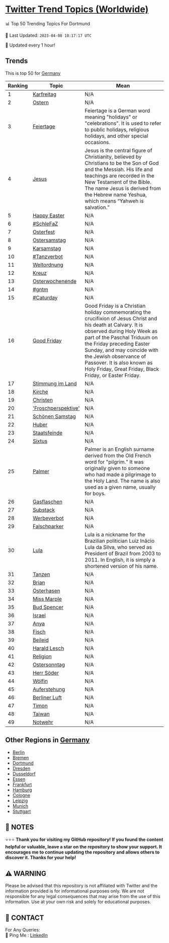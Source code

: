 [Twitter Trend Topics (Worldwide)](https://github.com/ErcinDedeoglu/Twitter-Trend-Topics)
==========


📊 Top 50 Trending Topics For Dortmund

📆 Last Updated: `2023-04-08 10:17:17 UTC`

🔧 Updated every 1 hour!


## Trends

This is top 50 for [Germany](</Germany>)

| Ranking | Topic | Mean |
| ------- | ------------ | ------------ |
| 1 | [Karfreitag](http://twitter.com/search?q=Karfreitag) | N/A |
| 2 | [Ostern](http://twitter.com/search?q=Ostern) | N/A |
| 3 | [Feiertage](http://twitter.com/search?q=Feiertage) | Feiertage is a German word meaning "holidays" or "celebrations". It is used to refer to public holidays, religious holidays, and other special occasions. |
| 4 | [Jesus](http://twitter.com/search?q=Jesus) | Jesus is the central figure of Christianity, believed by Christians to be the Son of God and the Messiah. His life and teachings are recorded in the New Testament of the Bible. The name Jesus is derived from the Hebrew name Yeshua, which means “Yahweh is salvation.” |
| 5 | [Happy Easter](http://twitter.com/search?q=Happy+Easter) | N/A |
| 6 | [#SchleFaZ](http://twitter.com/search?q=%23SchleFaZ) | N/A |
| 7 | [Osterfest](http://twitter.com/search?q=Osterfest) | N/A |
| 8 | [Ostersamstag](http://twitter.com/search?q=Ostersamstag) | N/A |
| 9 | [Karsamstag](http://twitter.com/search?q=Karsamstag) | N/A |
| 10 | [#Tanzverbot](http://twitter.com/search?q=%23Tanzverbot) | N/A |
| 11 | [Weltordnung](http://twitter.com/search?q=Weltordnung) | N/A |
| 12 | [Kreuz](http://twitter.com/search?q=Kreuz) | N/A |
| 13 | [Osterwochenende](http://twitter.com/search?q=Osterwochenende) | N/A |
| 14 | [#gntm](http://twitter.com/search?q=%23gntm) | N/A |
| 15 | [#Caturday](http://twitter.com/search?q=%23Caturday) | N/A |
| 16 | [Good Friday](http://twitter.com/search?q=Good+Friday) | Good Friday is a Christian holiday commemorating the crucifixion of Jesus Christ and his death at Calvary. It is observed during Holy Week as part of the Paschal Triduum on the Friday preceding Easter Sunday, and may coincide with the Jewish observance of Passover. It is also known as Holy Friday, Great Friday, Black Friday, or Easter Friday. |
| 17 | [Stimmung im Land](http://twitter.com/search?q=Stimmung+im+Land) | N/A |
| 18 | [Kirche](http://twitter.com/search?q=Kirche) | N/A |
| 19 | [Christen](http://twitter.com/search?q=Christen) | N/A |
| 20 | ['Froschperspektive'](http://twitter.com/search?q=%27Froschperspektive%27) | N/A |
| 21 | [Schönen Samstag](http://twitter.com/search?q=Sch%c3%b6nen+Samstag) | N/A |
| 22 | [Huber](http://twitter.com/search?q=Huber) | N/A |
| 23 | [Staatsfeinde](http://twitter.com/search?q=Staatsfeinde) | N/A |
| 24 | [Sixtus](http://twitter.com/search?q=Sixtus) | N/A |
| 25 | [Palmer](http://twitter.com/search?q=Palmer) | Palmer is an English surname derived from the Old French word for "pilgrim." It was originally given to someone who had made a pilgrimage to the Holy Land. The name is also used as a given name, usually for boys. |
| 26 | [Gasflaschen](http://twitter.com/search?q=Gasflaschen) | N/A |
| 27 | [Substack](http://twitter.com/search?q=Substack) | N/A |
| 28 | [Werbeverbot](http://twitter.com/search?q=Werbeverbot) | N/A |
| 29 | [Falschparker](http://twitter.com/search?q=Falschparker) | N/A |
| 30 | [Lula](http://twitter.com/search?q=Lula) | Lula is a nickname for the Brazilian politician Luiz Inácio Lula da Silva, who served as President of Brazil from 2003 to 2011. In English, it is simply a shortened version of his name. |
| 31 | [Tanzen](http://twitter.com/search?q=Tanzen) | N/A |
| 32 | [Brian](http://twitter.com/search?q=Brian) | N/A |
| 33 | [Osterhasen](http://twitter.com/search?q=Osterhasen) | N/A |
| 34 | [Miss Marple](http://twitter.com/search?q=Miss+Marple) | N/A |
| 35 | [Bud Spencer](http://twitter.com/search?q=Bud+Spencer) | N/A |
| 36 | [Israel](http://twitter.com/search?q=Israel) | N/A |
| 37 | [Anya](http://twitter.com/search?q=Anya) | N/A |
| 38 | [Fisch](http://twitter.com/search?q=Fisch) | N/A |
| 39 | [Beileid](http://twitter.com/search?q=Beileid) | N/A |
| 40 | [Harald Lesch](http://twitter.com/search?q=Harald+Lesch) | N/A |
| 41 | [Religion](http://twitter.com/search?q=Religion) | N/A |
| 42 | [Ostersonntag](http://twitter.com/search?q=Ostersonntag) | N/A |
| 43 | [Herr Söder](http://twitter.com/search?q=Herr+S%c3%b6der) | N/A |
| 44 | [Wölfin](http://twitter.com/search?q=W%c3%b6lfin) | N/A |
| 45 | [Auferstehung](http://twitter.com/search?q=Auferstehung) | N/A |
| 46 | [Berliner Luft](http://twitter.com/search?q=Berliner+Luft) | N/A |
| 47 | [Timon](http://twitter.com/search?q=Timon) | N/A |
| 48 | [Taiwan](http://twitter.com/search?q=Taiwan) | N/A |
| 49 | [Notwehr](http://twitter.com/search?q=Notwehr) | N/A |



## Other Regions in [Germany](</Germany>)

* [Berlin](</Germany/Berlin.md>)
* [Bremen](</Germany/Bremen.md>)
* [Dortmund](</Germany/Dortmund.md>)
* [Dresden](</Germany/Dresden.md>)
* [Dusseldorf](</Germany/Dusseldorf.md>)
* [Essen](</Germany/Essen.md>)
* [Frankfurt](</Germany/Frankfurt.md>)
* [Hamburg](</Germany/Hamburg.md>)
* [Cologne](</Germany/Cologne.md>)
* [Leipzig](</Germany/Leipzig.md>)
* [Munich](</Germany/Munich.md>)
* [Stuttgart](</Germany/Stuttgart.md>)



## 📝 NOTES

⭐⭐⭐ **Thank you for visiting my GitHub repository! If you found the content helpful or valuable, leave a star on the repository to show your support. It encourages me to continue updating the repository and allows others to discover it. Thanks for your help!**


## ⚠️ WARNING

Please be advised that this repository is not affiliated with Twitter and the information provided is for informational purposes only. We are not responsible for any legal consequences that may arise from the use of this information. Use at your own risk and solely for educational purposes.


## 📨 CONTACT

 For Any Queries:  
            🏓 Ping Me : [LinkedIn](https://www.linkedin.com/in/ercindedeoglu/)
